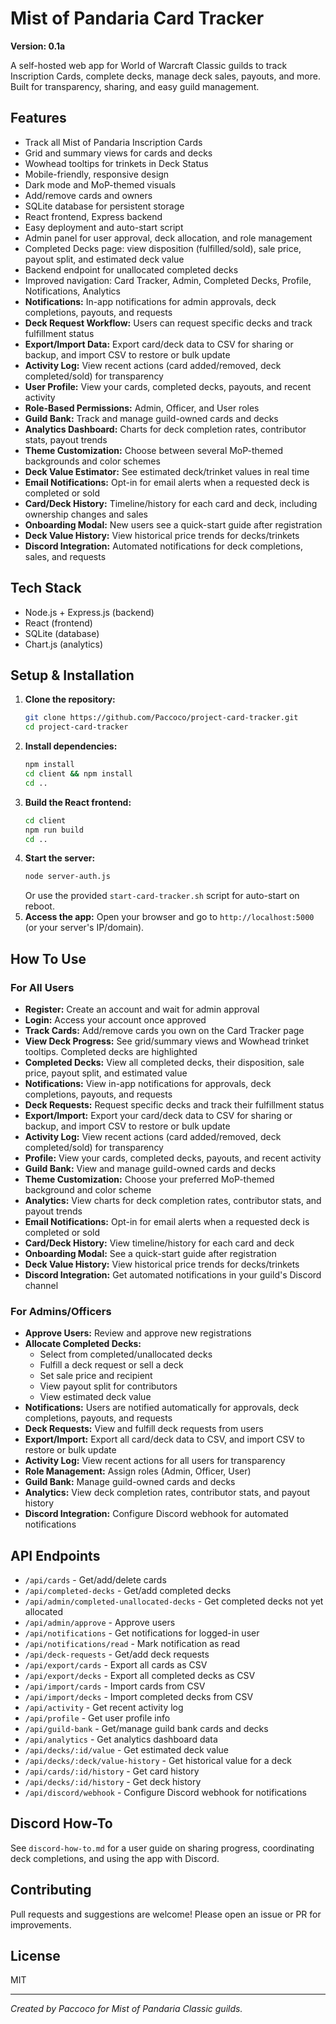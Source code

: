 # Mist of Pandaria Card Tracker

**Version: 0.1a**

A self-hosted web app for World of Warcraft Classic guilds to track Inscription Cards, complete decks, manage deck sales, payouts, and more. Built for transparency, sharing, and easy guild management.

## Features
- Track all Mist of Pandaria Inscription Cards
- Grid and summary views for cards and decks
- Wowhead tooltips for trinkets in Deck Status
- Mobile-friendly, responsive design
- Dark mode and MoP-themed visuals
- Add/remove cards and owners
- SQLite database for persistent storage
- React frontend, Express backend
- Easy deployment and auto-start script
- Admin panel for user approval, deck allocation, and role management
- Completed Decks page: view disposition (fulfilled/sold), sale price, payout split, and estimated deck value
- Backend endpoint for unallocated completed decks
- Improved navigation: Card Tracker, Admin, Completed Decks, Profile, Notifications, Analytics
- **Notifications:** In-app notifications for admin approvals, deck completions, payouts, and requests
- **Deck Request Workflow:** Users can request specific decks and track fulfillment status
- **Export/Import Data:** Export card/deck data to CSV for sharing or backup, and import CSV to restore or bulk update
- **Activity Log:** View recent actions (card added/removed, deck completed/sold) for transparency
- **User Profile:** View your cards, completed decks, payouts, and recent activity
- **Role-Based Permissions:** Admin, Officer, and User roles
- **Guild Bank:** Track and manage guild-owned cards and decks
- **Analytics Dashboard:** Charts for deck completion rates, contributor stats, payout trends
- **Theme Customization:** Choose between several MoP-themed backgrounds and color schemes
- **Deck Value Estimator:** See estimated deck/trinket values in real time
- **Email Notifications:** Opt-in for email alerts when a requested deck is completed or sold
- **Card/Deck History:** Timeline/history for each card and deck, including ownership changes and sales
- **Onboarding Modal:** New users see a quick-start guide after registration
- **Deck Value History:** View historical price trends for decks/trinkets
- **Discord Integration:** Automated notifications for deck completions, sales, and requests

## Tech Stack
- Node.js + Express.js (backend)
- React (frontend)
- SQLite (database)
- Chart.js (analytics)

## Setup & Installation
1. **Clone the repository:**
   ```bash
   git clone https://github.com/Paccoco/project-card-tracker.git
   cd project-card-tracker
   ```
2. **Install dependencies:**
   ```bash
   npm install
   cd client && npm install
   cd ..
   ```
3. **Build the React frontend:**
   ```bash
   cd client
   npm run build
   cd ..
   ```
4. **Start the server:**
   ```bash
   node server-auth.js
   ```
   Or use the provided `start-card-tracker.sh` script for auto-start on reboot.
5. **Access the app:**
   Open your browser and go to `http://localhost:5000` (or your server's IP/domain).

## How To Use
### For All Users
- **Register:** Create an account and wait for admin approval
- **Login:** Access your account once approved
- **Track Cards:** Add/remove cards you own on the Card Tracker page
- **View Deck Progress:** See grid/summary views and Wowhead trinket tooltips. Completed decks are highlighted
- **Completed Decks:** View all completed decks, their disposition, sale price, payout split, and estimated value
- **Notifications:** View in-app notifications for approvals, deck completions, payouts, and requests
- **Deck Requests:** Request specific decks and track their fulfillment status
- **Export/Import:** Export your card/deck data to CSV for sharing or backup, and import CSV to restore or bulk update
- **Activity Log:** View recent actions (card added/removed, deck completed/sold) for transparency
- **Profile:** View your cards, completed decks, payouts, and recent activity
- **Guild Bank:** View and manage guild-owned cards and decks
- **Theme Customization:** Choose your preferred MoP-themed background and color scheme
- **Analytics:** View charts for deck completion rates, contributor stats, and payout trends
- **Email Notifications:** Opt-in for email alerts when a requested deck is completed or sold
- **Card/Deck History:** View timeline/history for each card and deck
- **Onboarding Modal:** See a quick-start guide after registration
- **Deck Value History:** View historical price trends for decks/trinkets
- **Discord Integration:** Get automated notifications in your guild's Discord channel

### For Admins/Officers
- **Approve Users:** Review and approve new registrations
- **Allocate Completed Decks:**
  - Select from completed/unallocated decks
  - Fulfill a deck request or sell a deck
  - Set sale price and recipient
  - View payout split for contributors
  - View estimated deck value
- **Notifications:** Users are notified automatically for approvals, deck completions, payouts, and requests
- **Deck Requests:** View and fulfill deck requests from users
- **Export/Import:** Export all card/deck data to CSV, and import CSV to restore or bulk update
- **Activity Log:** View recent actions for all users for transparency
- **Role Management:** Assign roles (Admin, Officer, User)
- **Guild Bank:** Manage guild-owned cards and decks
- **Analytics:** View deck completion rates, contributor stats, and payout history
- **Discord Integration:** Configure Discord webhook for automated notifications

## API Endpoints
- `/api/cards` - Get/add/delete cards
- `/api/completed-decks` - Get/add completed decks
- `/api/admin/completed-unallocated-decks` - Get completed decks not yet allocated
- `/api/admin/approve` - Approve users
- `/api/notifications` - Get notifications for logged-in user
- `/api/notifications/read` - Mark notification as read
- `/api/deck-requests` - Get/add deck requests
- `/api/export/cards` - Export all cards as CSV
- `/api/export/decks` - Export all completed decks as CSV
- `/api/import/cards` - Import cards from CSV
- `/api/import/decks` - Import completed decks from CSV
- `/api/activity` - Get recent activity log
- `/api/profile` - Get user profile info
- `/api/guild-bank` - Get/manage guild bank cards and decks
- `/api/analytics` - Get analytics dashboard data
- `/api/decks/:id/value` - Get estimated deck value
- `/api/decks/:deck/value-history` - Get historical value for a deck
- `/api/cards/:id/history` - Get card history
- `/api/decks/:id/history` - Get deck history
- `/api/discord/webhook` - Configure Discord webhook for notifications

## Discord How-To
See `discord-how-to.md` for a user guide on sharing progress, coordinating deck completions, and using the app with Discord.

## Contributing
Pull requests and suggestions are welcome! Please open an issue or PR for improvements.

## License
MIT

---
*Created by Paccoco for Mist of Pandaria Classic guilds.*
